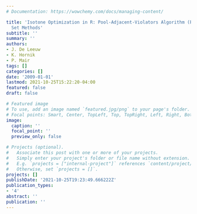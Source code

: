 ```yaml
---
# Documentation: https://wowchemy.com/docs/managing-content/

title: 'Isotone Optimization in R: Pool-Adjacent-Violators Algorithm (PAVA) and Active
  Set Methods'
subtitle: ''
summary: ''
authors:
- J. De Leeuw
- K. Hornik
- P. Mair
tags: []
categories: []
date: '2009-01-01'
lastmod: 2021-10-25T15:22:20-04:00
featured: false
draft: false

# Featured image
# To use, add an image named `featured.jpg/png` to your page's folder.
# Focal points: Smart, Center, TopLeft, Top, TopRight, Left, Right, BottomLeft, Bottom, BottomRight.
image:
  caption: ''
  focal_point: ''
  preview_only: false

# Projects (optional).
#   Associate this post with one or more of your projects.
#   Simply enter your project's folder or file name without extension.
#   E.g. `projects = ["internal-project"]` references `content/project/deep-learning/index.md`.
#   Otherwise, set `projects = []`.
projects: []
publishDate: '2021-10-25T19:23:49.666222Z'
publication_types:
- '4'
abstract: ''
publication: ''
---
```

